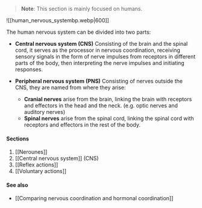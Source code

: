 > **Note**:
> This section is mainly focused on humans.

![[human_nervous_systembp.webp|600]]

The human nervous system can be divided into two parts:
- **Central nervous system (CNS)**
  Consisting of the brain and the spinal cord, it serves as the processor in nervous coordination, receiving sensory signals in the form of nerve impulses from receptors in different parts of the body, then interpreting the nerve impulses and initiating responses.

- **Peripheral nervous system (PNS)**
  Consisting of nerves outside the CNS, they are named from where they arise:
	- **Cranial nerves** arise from the brain, linking the brain with receptors and effectors in the head and the neck. (e.g. optic nerves and auditory nerves)
	- **Spinal nerves** arise from the spinal cord, linking the spinal cord with receptors and effectors in the rest of the body.

#### Sections
1. [[Nerounes]]
2. [[Central nervous system]] (CNS)
3. [[Reflex actions]]
4. [[Voluntary actions]]

#### See also
- [[Comparing nervous coordination and hormonal coordination]]
